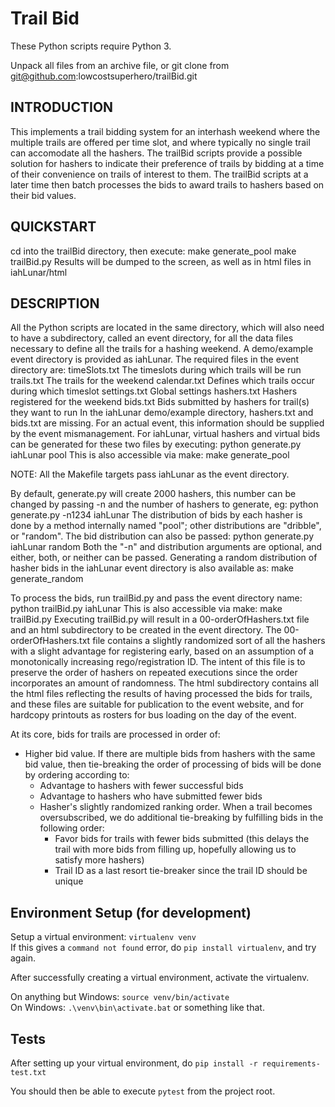 # Trail Bid

These Python scripts require Python 3.

Unpack all files from an archive file, or git clone from
git@github.com:lowcostsuperhero/trailBid.git



## INTRODUCTION
This implements a trail bidding system for an interhash weekend where
the multiple trails are offered per time slot, and where typically no
single trail can accomodate all the hashers. The trailBid scripts provide
a possible solution for hashers to indicate their preference of trails by
bidding at a time of their convenience on trails of interest to them. The
trailBid scripts at a later time then batch processes the bids to award
trails to hashers based on their bid values.



## QUICKSTART
cd into the trailBid directory, then execute:
make generate_pool
make trailBid.py
Results will be dumped to the screen, as well as in html files in
iahLunar/html



## DESCRIPTION
All the Python scripts are located in the same directory, which will also
need to have a subdirectory, called an event directory, for all the data
files necessary to define all the trails for a hashing weekend. A
demo/example event directory is provided as iahLunar. The required files in
the event directory are:
timeSlots.txt The timeslots during which trails will be run
trails.txt    The trails for the weekend
calendar.txt  Defines which trails occur during which timeslot
settings.txt  Global settings
hashers.txt   Hashers registered for the weekend
bids.txt      Bids submitted by hashers for trail(s) they want to run
In the iahLunar demo/example directory, hashers.txt and bids.txt are
missing. For an actual event, this information should be supplied by the
event mismanagement. For iahLunar, virtual hashers and virtual bids can be
generated for these two files by executing:
python generate.py iahLunar pool
This is also accessible via make:
make generate_pool

NOTE: All the Makefile targets pass iahLunar as the event directory.

By default, generate.py will create 2000 hashers, this number can be
changed by passing -n and the number of hashers to generate, eg:
python generate.py -n1234 iahLunar
The distribution of bids by each hasher is done by a method internally
named "pool"; other distributions are "dribble", or "random". The bid
distribution can also be passed:
python generate.py iahLunar random
Both the "-n" and distribution arguments are optional, and either, both,
or neither can be passed. Generating a random distribution of hasher bids
in the iahLunar event directory is also available as:
make generate_random

To process the bids, run trailBid.py and pass the event directory name:
python trailBid.py iahLunar
This is also accessible via make:
make trailBid.py
Executing trailBid.py will result in a 00-orderOfHashers.txt file and an
html subdirectory to be created in the event directory. The
00-orderOfHashers.txt file contains a slightly randomized sort of all the
hashers with a slight advantage for registering early, based on an
assumption of a monotonically increasing rego/registration ID. The intent
of this file is to preserve the order of hashers on repeated executions
since the order incorporates an amount of randomness. The html subdirectory
contains all the html files reflecting the results of having processed the
bids for trails, and these files are suitable for publication to the event
website, and for hardcopy printouts as rosters for bus loading on the day
of the event.

At its core, bids for trails are processed in order of:
- Higher bid value. If there are multiple bids from hashers with the
  same bid value, then tie-breaking the order of processing of bids
  will be done by ordering according to:
    - Advantage to hashers with fewer successful bids
    - Advantage to hashers who have submitted fewer bids
    - Hasher's slightly randomized ranking order.
      When a trail becomes oversubscribed, we do additional tie-breaking
      by fulfilling bids in the following order:
        - Favor bids for trails with fewer bids submitted (this delays the
          trail with more bids from filling up, hopefully allowing us to
          satisfy more hashers)
        - Trail ID as a last resort tie-breaker since the trail ID should
          be unique


## Environment Setup (for development)

Setup a virtual environment: 
`virtualenv venv`  
If this gives a `command not found` error, do `pip install virtualenv`, and try again.

After successfully creating a virtual environment, activate the virtualenv.

On anything but Windows: `source venv/bin/activate`  
On Windows: `.\venv\bin\activate.bat` or something like that.


## Tests
After setting up your virtual environment, do `pip install -r requirements-test.txt`

You should then be able to execute `pytest` from the project root.
